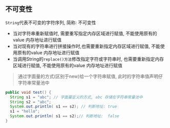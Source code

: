 ## 不可变性

`String`代表不可变的字符序列, 简称: 不可变性

- 当对字符串重新赋值时, 需要重写指定内存区域进行赋值, 不能使用原有的value 内存地址进行赋值
- 当对现有的字符串进行拼接操作时,也需要重新指定内存区域进行赋值, 不能使用原有的value 内存地址进行赋值
- 当调用String的`replace()方法`修改指定字符或字符串时, 也需要重新指定内存区域进行赋值, 不能使用原有的value 内存地址进行赋值



> 通过字面量的方式(区别于new)给一个字符串赋值, 此时的字符串值声明仔字符串常量池中



```java
public void test() {
  String s1 = "abc"; // 字面量定义的方式, abc 存储在字符串常量池中
  String s2 = "abc";
  System.out.println( s1 == s2); // 判断地址: true
  s1 = "hello";
  System.out.println( s1 == s2);// 判断地址:  false
}
```